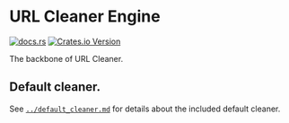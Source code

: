 # URL Cleaner Engine

[![docs.rs](https://img.shields.io/docsrs/url-cleaner-engine)](https://docs.rs/url-cleaner-engine/latest/url_cleaner-engine/)
[![Crates.io Version](https://img.shields.io/crates/v/url-cleaner-engine)](https://crates.io/crates/url-cleaner-engine/)

The backbone of URL Cleaner.

## Default cleaner.

See [`../default_cleaner.md`](../default_cleaner.md) for details about the included default cleaner.
